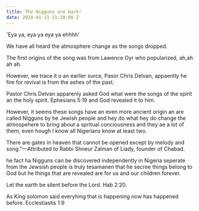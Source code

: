 ```yaml
---
title: The Nigguns are back!
date: 2024-01-11 21:28:00 Z
---
```


'Eya ya, eya ya eya ya ehhhh'

We have all heard the atmosphere change as the songs dropped.

The first origins of the song was from Lawence Oyr who popularized, ah,ah ah ah. 

However, we trace it o an earlier surce, Pasor Chris Delvan, appaently he fire for revival is from the ashes of the past.

Pastor Chris Delvan apparenly asked God what were the songs of the spirit an  the holy spirit. Ephesians 5:19 and God revealed it to him.

However, it seems these songs have an even more ancient origin an are called Nigguns by he Jewish people and hey do what hey do change the atmospehere to bring about a spritual conciousness and they ae a lot of them, even hough I know all Nigerians know at least two.

There are gates in heaven that cannot be opened except by melody and song.”—Attributed to Rabbi Shneur Zalman of Liady, founder of Chabad.

he fact ha Nigguns can be discovered independently in Nigeria seperate from the Jewsish people is truly tesamanen that he secree things belong to God but he things that are revealed are for us and our children forever.

Let the earth be silent before the Lord. Hab 2:20.

As King solomon said everyhing that is happening now has happened before. Ecclestiastis 1:9

